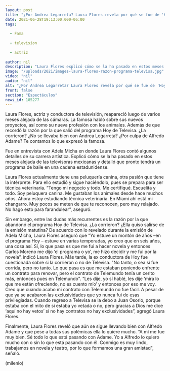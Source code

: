 ```yaml
---
layout: post
title: "¿Por Andrea Legarreta? Laura Flores revela por qué se fue de 'Hoy'; aclara si sufrió veto de Televisa"
date: 2021-06-28T19:13:00.000-06:00
tags:
  
  - Fama
  
  - television
  
  - actriz
  
author: nil
description: "Laura Flores explicó cómo se la ha pasado en estos meses alejada de las televisoras mexicanas. ¿Fue vetada de Televisa? Te decimos por qué abandonó el programa Hoy. "
image: "/uploads/2021/images-laura-flores-razon-programa-televisa.jpg"
video: "nil"
audio: "nil"
alt: "¿Por Andrea Legarreta? Laura Flores revela por qué se fue de 'Hoy'; aclara si sufrió veto de Televisa"
front: false
section: "Espectáculos"
news_id: 185277
---
```


Laura Flores, actriz y conductora de televisión, reapareció luego de varios meses alejada de las cámaras. La famosa habló sobre sus nuevos proyectos, así como su nueva profesión con los animales. Además de que recordó la razón por la que salió del programa Hoy de Televisa. ¿La corrieron? ¿No se llevaba bien con Andrea Legarreta? ¿Por culpa de Alfredo Adame? Te contamos lo que expresó la famosa. 

Fue en entrevista con Adela Micha en donde Laura Flores contó algunos detalles de su carrera artística. Explicó cómo se la ha pasado en estos meses alejada de las televisoras mexicanas y detalló que pronto tendrá un programa de baile en una cadena estadunidense. 

Laura Flores actualmente tiene una peluquería canina, otra pasión que tiene la intérprete. Para ello estudió y sigue haciéndolo, pues se prepara para ser técnica veterinaria. “Tengo mi negocio y todo. Me certifiqué. Escuelita y todo. Soy peluquera canina. Me gustaban los animales desde hace muchos años. Ahora estoy estudiando técnica veterinaria. En Miami ahí está mi changarro. Muy pocos se meten de que te reconocen, pero muy relajado. No hago esto para farandulear”, aseguró. 

Sin embargo, entre las dudas más recurrentes es la razón por la que abandonó el programa Hoy de Televisa. ¿La corrieron? ¿Ella quiso salirse de la emisión matutina? De acuerdo con lo revelado durante la emisión de Adela Micha, Laura Flores aseguró que “Yo estuve un montón de años –en el programa Hoy – estuve en varias temporadas, yo creo que en seis años, una cosa así. Sí, lo que pasa es que me fui a hacer novela y entonces Carlos Moreno me dijo ‘el programa o yo’, me hizo decidir y me fui por la novela”, indicó Laura Flores. 
Más tarde, la ex conductora de Hoy fue cuestionada sobre si la corrieron o no de Televisa. 
"No tanto, o sea sí fue corrida, pero no tanto. Lo que pasa es que me estaban poniendo enfrente un contrato para renovar, pero el contrato de Telemundo tenía un cerito más, entonces pues en Telemundo". 
“Les dije, yo sí hablé, les dije ‘mira lo que me están ofreciendo, no es cuento mío’ y entonces por eso me voy. Creo que cuando acabo mi contrato con Telemundo no fue fácil. A pesar de que ya se acabaron las exclusividades que yo nunca fui de esas privilegiadas. Cuando regreso a Televisa se la debo a Juan Osorio, porque estaba con el mito de si estaba yo vetada o no, pero gracias a Dios me dice ‘aquí no hay vetos’ si no hay contratos no hay exclusividades”, agregó Laura Flores. 

Finalmente, Laura Flores reveló que aún se sigue llevando bien con Alfredo Adame y que pese a todas sus polémicas ella lo quiere mucho. “A mí me fue muy bien. Sé todo lo que está pasando con Adame. Yo a Alfredo lo quiero mucho con o sin lo que está pasando con él. Conmigo es muy lindo, trabajamos en novela y teatro, por lo que formamos una gran amistad", señaló. 

(milenio)